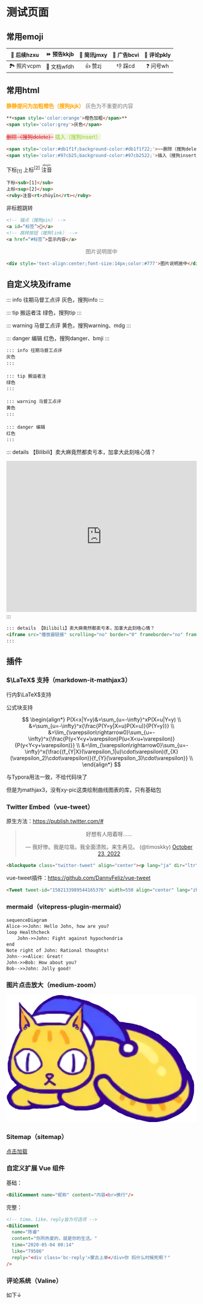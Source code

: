 # 测试页面

<!-- <BiliCommentTest name="觅东邻" content="作为一个四川人，也非常反对一刀切停工业用电，保居民用电。其实，把麻将馆的空调全关了，就能解决相当用电缺口！" reply="<div class='bc-reply'>迦勒底的第六任所长</div>不，应该把大部分人都集中在麻将馆之类的公共场合，在家里不要再开空调了，就可以节省一部分电力<br><div class='bc-reply'>洞庭居士陈铭哲</div>回复 @迦勒底的第六任所长：在体育馆举办麻将大赛，集体吹空调">

文字内容

> [这是一个插槽，能够用markdown渲染](#自定义扩展-vue-组件)

</BiliCommentTest> -->

<BiliCommentTest name="匿名贰鼠无uid" content="过去中国搞建设虽然也有通过无人区的铁路，但是绝大多数铁路至少有一端是人口稠密地区，这条敦格铁路的两端，敦煌19万人口，格尔木也只有20万人口出头，<br>为什么要为这两个小城市修一条直通的铁路呢？"/>

<BiliCommentTest name="匿名贰鼠uid=0" content="过去中国搞建设虽然也有通过无人区的铁路，但是绝大多数铁路至少有一端是人口稠密地区，这条敦格铁路的两端，敦煌19万人口，格尔木也只有20万人口出头，<br>为什么要为这两个小城市修一条直通的铁路呢？" uid="0"/>

<BiliCommentTest name="贰鼠无uid" content="过去中国搞建设虽然也有通过无人区的铁路，但是绝大多数铁路至少有一端是人口稠密地区，这条敦格铁路的两端，敦煌19万人口，格尔木也只有20万人口出头，<br>为什么要为这两个小城市修一条直通的铁路呢？"/>

<BiliCommentTest name="贰鼠uid=22245854" content="过去中国搞建设虽然也有通过无人区的铁路，但是绝大多数铁路至少有一端是人口稠密地区，这条敦格铁路的两端，敦煌19万人口，格尔木也只有20万人口出头，<br>为什么要为这两个小城市修一条直通的铁路呢？" uid="22245854"/>

<!-- <BiliCommentTest name="陈睿" content="你所热爱的，就是你的生活。"  time="2020-05-04 00:14" like="79586" reply="<div class='bc-reply'>蒙古上单</div>你 妈什么时候死啊？"/> -->

<!-- <BiliComment name="贰鼠" content="过去中国搞建设虽然也有通过无人区的铁路，但是绝大多数铁路至少有一端是人口稠密地区，这条敦格铁路的两端，敦煌19万人口，格尔木也只有20万人口出头，<br>为什么要为这两个小城市修一条直通的铁路呢？"/> -->


<!-- <LineChartx /> -->
<!-- <linechart :chartData="{labels: ['January', 'February', 'March', 'April', 'May', 'June', 'July'],datasets: [{label: 'Data One',backgroundColor: '#f87979',data: [40, 39, 10, 40, 39, 80, 40]}]}" :chartOptions="{responsive: true,maintainAspectRatio: false}"/> -->

## 常用emoji

| 🔄 后续hzxu | ⏩ 预告kkjb | 🔘 简讯jmxy | 📰 广告bcvi | 💬 评论pkly |
| :--------: | :--------: | :--------: | :--------: | :--------: |
| 🏞️ 照片vcpm | 📄 文档wfdh |   👍 赞zj   |   👎 踩cd   |  ❓ 问号wh  |

## 常用html

**<span style='color:orange'>静静提问为加粗橙色（搜狗jkjk）</span>** <span style='color:grey'>灰色为不重要的内容</span>

```html
**<span style='color:orange'>橙色加粗</span>**
<span style='color:grey'>灰色</span>
```

<span style='color:#db1f1f;background-color:#db1f1f22;'>~~删除（搜狗delete）~~</span> 
<span style='color:#97cb25;background-color:#97cb2522;'>插入（搜狗insert）</span>

```html
<span style='color:#db1f1f;background-color:#db1f1f22;'>~~删除（搜狗delete）~~</span>
<span style='color:#97cb25;background-color:#97cb2522;'>插入（搜狗insert）</span>
```

下标<sub>[1]</sub>  上标<sup>[2]</sup>  <ruby>注音<rt>zhùyīn</rt></ruby> 

```html
下标<sub>[1]</sub>
上标<sup>[2]</sup>
<ruby>注音<rt>zhùyīn</rt></ruby> 
```

非标题跳转

```html
<!-- 锚点（搜狗pin） -->
<a id=“标签”>📌</a>
<!-- 跳转按钮（搜狗link） -->
<a href=“#标签”>显示内容</a>
```

<div style='text-align:center;font-size:14px;color:#777'>图片说明居中</div>

```html
<div style='text-align:center;font-size:14px;color:#777'>图片说明居中</div>
```


## 自定义块及iframe


::: info 往期马督工点评
灰色，搜狗info
:::

::: tip 搬运者注
绿色，搜狗tip
:::

::: warning 马督工点评
黄色，搜狗warning、mdg
:::

::: danger 编辑
红色，搜狗danger、bmji
:::

```markdown
::: info 往期马督工点评
灰色
:::

::: tip 搬运者注
绿色
:::

::: warning 马督工点评
黄色
:::

::: danger 编辑
红色
:::
```

::: details 【Bilibili】卖大麻竟然都卖亏本，加拿大此刻啥心情？
<iframe src="https://player.bilibili.com/player.html?bvid=BV1st411L7ne&page=1&high_quality=1" scrolling="no" border="0" frameborder="no" framespacing="0" allowfullscreen="true" height=400 width=100%> </iframe>
:::

```html
::: details 【Bilibili】卖大麻竟然都卖亏本，加拿大此刻啥心情？
<iframe src="播放器链接" scrolling="no" border="0" frameborder="no" framespacing="0" allowfullscreen="true" height=400 width=100%> </iframe>
:::
```

## 插件

### $\LaTeX$ 支持（markdown-it-mathjax3）
行内$\LaTeX$支持

公式块支持

$$
\begin{align*}
P(X<x|Y=y)&=\sum_{u=-\infty}^xP(X=u|Y=y)   \\
          &=\sum_{u=-\infty}^x{\frac{P(Y=y|X=u)P(X=u)}{P(Y=y)}}   \\
          &=\lim_{\varepsilon\rightarrow0}\sum_{u=-\infty}^x{\frac{P(y<Y<y+\varepsilon)P(u<X<u+\varepsilon)}{P(y<Y<y+\varepsilon)}}   \\
          &=\lim_{\varepsilon\rightarrow0}\sum_{u=-\infty}^x{\frac{(f_{Y|X}(\varepsilon_1|u)\cdot\varepsilon)(f_{X}(\varepsilon_2)\cdot\varepsilon)}{f_{Y}(\varepsilon_3)\cdot\varepsilon}}   \\
\end{align*}
$$

与Typora用法一致，不给代码块了

但是为mathjax3，没有xy-pic这类绘制曲线图表的库，只有基础包

### Twitter Embed（vue-tweet）

原生方法：https://publish.twitter.com/#

<blockquote class="twitter-tweet" align="center"><p lang="ja" dir="ltr">好想有人陪着呀……</p>&mdash; 我好惨。我是垃圾。我全面溃败。来生再见。 (@timoskky) <a href="https://twitter.com/timoskky/status/1584179519874682882?ref_src=twsrc%5Etfw">October 23, 2022</a></blockquote>

```html
<blockquote class="twitter-tweet" align="center"><p lang="ja" dir="ltr">好想有人陪着呀……</p>&mdash; 我好惨。我是垃圾。我全面溃败。来生再见。 (@timoskky) <a href="https://twitter.com/timoskky/status/1584179519874682882?ref_src=twsrc%5Etfw">October 23, 2022</a></blockquote>
```
vue-tweet插件：https://github.com/DannyFeliz/vue-tweet

<!-- <Tweet tweet-id="1582133989544165376" width=550 align="center" lang="zh-cn"/> -->

```html
<Tweet tweet-id="1582133989544165376" width=550 align="center" lang="zh-cn"/>
```
### mermaid（vitepress-plugin-mermaid）

```mermaid
sequenceDiagram
Alice->>John: Hello John, how are you?
loop Healthcheck
    John->>John: Fight against hypochondria
end
Note right of John: Rational thoughts!
John-->>Alice: Great!
John->>Bob: How about you?
Bob-->>John: Jolly good!
```

### 图片点击放大（medium-zoom）

![test](/eggroll-large.png)

### Sitemap（sitemap）

[点击加载](/sitemap.xml)
### 自定义扩展 Vue 组件

基础：

<BiliComment name="贰鼠" content="过去中国搞建设虽然也有通过无人区的铁路，但是绝大多数铁路至少有一端是人口稠密地区，这条敦格铁路的两端，敦煌19万人口，格尔木也只有20万人口出头，<br>为什么要为这两个小城市修一条直通的铁路呢？"/>

```html
<BiliComment name="昵称" content="内容<br>换行"/>
```

完整：

<BiliComment name="陈睿" content="你所热爱的，就是你的生活。"  time="2020-05-04 00:14" like="79586" reply="<div class='bc-reply'>蒙古上单</div>你 妈什么时候死啊？"/>

```html
<!-- time、like、reply皆为可选项 -->
<BiliComment
  name="陈睿"
  content="你所热爱的，就是你的生活。"
  time="2020-05-04 00:14"
  like="79586"
  reply="<div class='bc-reply'>蒙古上单</div>你 妈什么时候死啊？"
/>
```

### 评论系统（Valine）

如下↓